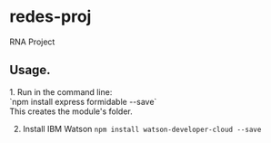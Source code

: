 # redes-proj
RNA Project

<h2>Usage.</h2>
  1. Run in the command line:<br> 
`npm install express formidable --save`
<br>This creates the module's folder.

  2. Install IBM Watson
`npm install watson-developer-cloud --save`
